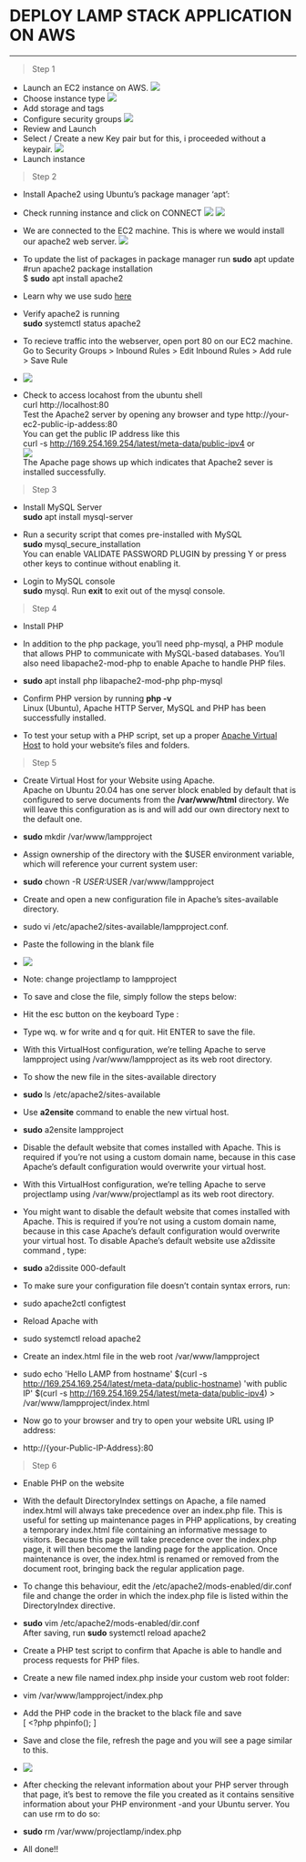 # DEPLOY LAMP STACK APPLICATION ON AWS
___
 > Step 1

- Launch an EC2 instance on AWS.
![](images/2021-06-13-23-40-08.png)
- Choose instance type
![](images/2021-06-13-23-40-52.png)
- Add storage and tags
- Configure security groups
![](images/2021-06-13-23-55-17.png)
- Review and Launch
- Select / Create a new Key pair but for this, i proceeded without a keypair.
![](images/2021-06-13-23-58-41.png)
- Launch instance

> Step 2
- Install Apache2 using Ubuntu’s package manager ‘apt’:

- Check running instance and click on CONNECT
![](images/2021-06-14-00-10-14.png)
![](images/2021-06-14-00-13-35.png)
- We are connected to the EC2 machine. This is where we would install our apache2 web server.
![](images/2021-06-14-22-55-58.png)

- To update the list of packages in package manager run 
 __sudo__ apt update \
#run apache2 package installation \
$ __sudo__ apt install apache2 

- Learn why we use sudo [here](https://www.beyondtrust.com/blog/entry/unix-linux-privileged-management-should-you-sudo#:~:text=If%20users%20want%20a%20root,privileges%20to%20perform%20such%20tasks.)

- Verify apache2 is running  
 __sudo__ systemctl status apache2  

 - To recieve traffic into the webserver, open port 80 on our EC2 machine.  
 Go to Security Groups > Inbound Rules > Edit Inbound Rules > Add rule > Save Rule

 -  ![](images/2021-06-14-23-17-36.png)

 - Check to access locahost from the ubuntu shell  
 curl http://localhost:80  
 Test the Apache2 server  by opening any browser and type http://your-ec2-public-ip-addess:80  
 You can get the public IP address like this  
 curl -s http://169.254.169.254/latest/meta-data/public-ipv4 or  
 ![](images/2021-06-14-23-49-00.png)  
 The Apache page shows up which indicates that Apache2 sever is installed successfully.  


> Step 3
- Install MySQL Server  
__sudo__ apt install mysql-server  

- Run a security script that comes pre-installed with MySQL  
__sudo__ mysql_secure_installation  
You can enable VALIDATE PASSWORD PLUGIN by pressing Y or press other keys to continue without enabling it.  
- Login to MySQL console  
__sudo__ mysql. Run __exit__ to exit out of the mysql console.

> Step 4
-   Install PHP
-   In addition to the php package, you’ll need php-mysql, a PHP module that allows PHP to communicate with MySQL-based databases. You’ll also need libapache2-mod-php to enable Apache to handle PHP files.
- __sudo__ apt install php libapache2-mod-php php-mysql  
- Confirm PHP version by running __php -v__  
 Linux (Ubuntu), 
 Apache HTTP Server,
 MySQL and 
 PHP has been successfully installed.  

 - To test your setup with a PHP script, set up a proper [Apache Virtual Host](https://httpd.apache.org/docs/2.4/vhosts/) to hold your website’s files and folders.


 >Step 5
 - Create Virtual Host for your Website using Apache.  
 Apache on Ubuntu 20.04 has one server block enabled by default that is configured to serve documents from the __/var/www/html__ directory. We will leave this configuration as is and will add our own directory  next to the default one.  

 - __sudo__ mkdir /var/www/lampproject  
 - Assign ownership of the directory with the $USER environment variable, which will reference your current system user:
 - __sudo__ chown -R $USER:$USER /var/www/lampproject

 - Create and open a new configuration file in Apache’s sites-available directory.
 - sudo vi /etc/apache2/sites-available/lampproject.conf.  
 - Paste the following in the blank file  
 - ![](images/2021-06-15-23-55-30.png)
 - Note: change projectlamp to lampproject

- To save and close the file, simply follow the steps below:
- Hit the esc button on the keyboard
Type :  
- Type wq. w for write and q for quit. Hit ENTER to save the file.
- With this VirtualHost configuration, we’re telling Apache to serve lampproject using /var/www/lampproject as its web root directory.

- To show the new file in the sites-available directory 
- __sudo__ ls /etc/apache2/sites-available

- Use __a2ensite__ command to enable the new virtual host.
- __sudo__ a2ensite lampproject

- Disable the default website that comes installed with Apache. This is required if you’re not using a custom domain name, because in this case Apache’s default configuration would overwrite your virtual host.

- With this VirtualHost configuration, we’re telling Apache to serve projectlamp using /var/www/projectlampl as its web root directory.

- You might want to disable the default website that comes installed with Apache. This is required if you’re not using a custom domain name, because in this case Apache’s default configuration would overwrite your virtual host. To disable Apache’s default website use a2dissite command , type:

- __sudo__ a2dissite 000-default

- To make sure your configuration file doesn’t contain syntax errors, run:
- sudo apache2ctl configtest
-  Reload Apache with 
- sudo systemctl reload apache2

- Create an index.html file in the web root /var/www/lampproject
- sudo echo 'Hello LAMP from hostname' $(curl -s http://169.254.169.254/latest/meta-data/public-hostname) 'with public IP' $(curl -s http://169.254.169.254/latest/meta-data/public-ipv4) > /var/www/lampproject/index.html

- Now go to your browser and try to open your website URL using IP address:

- http://{your-Public-IP-Address}:80


> Step 6
- Enable PHP on the website  

- With the default DirectoryIndex settings on Apache, a file named index.html will always take precedence over an index.php file. This is useful for setting up maintenance pages in PHP applications, by creating a temporary index.html file containing an informative message to visitors. Because this page will take precedence over the index.php page, it will then become the landing page for the application. Once maintenance is over, the index.html is renamed or removed from the document root, bringing back the regular application page.  

- To change this behaviour, edit the /etc/apache2/mods-enabled/dir.conf file and change the order in which the index.php file is listed within the DirectoryIndex directive.  

- __sudo__ vim /etc/apache2/mods-enabled/dir.conf  
After saving, run __sudo__ systemctl reload apache2  

- Create a PHP test script to confirm that Apache is able to handle and process requests for PHP files.  

- Create a new file named index.php inside your custom web root folder:

- vim /var/www/lampproject/index.php  
- Add the PHP code in the bracket to the black file and save   
[ <?php
phpinfo(); ]  

- Save and close the file, refresh the page and you will see a page similar to this. 

- ![](images/2021-07-12-17-00-18.png)

- After checking the relevant information about your PHP server through that page, it’s best to remove the file you created as it contains sensitive information about your PHP environment -and your Ubuntu server. You can use rm to do so:

- __sudo__ rm /var/www/projectlamp/index.php

- All done!!



 

 

